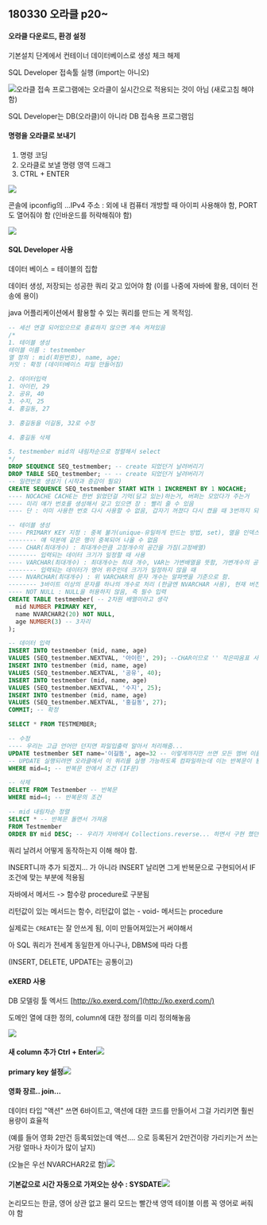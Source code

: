 ## 180330 오라클 p20~

#### 오라클 다운로드, 환경 설정

기본설치 단계에서 컨테이너 데이터베이스로 생성 체크 해제

SQL Developer 접속툴 실행 \(import는 아니오\)

![](/assets/18033001import.png)오라클 접속 프로그램에는 오라클이 실시간으로 적용되는 것이 아님 \(새로고침 해야 함\)

SQL Developer는 DB\(오라클\)이 아니라 DB 접속용 프로그램임

#### 명령을 오라클로 보내기

1. 명령 코딩
2. 오라클로 보낼 명령 영역 드래그 
3. CTRL + ENTER

![](/assets/08033002import.png)

콘솔에 ipconfig의 ...IPv4 주소 : 외에 내 컴퓨터 개방할 때 아이피 사용해야 함, PORT도 열어줘야 함 \(인바운드를 허락해줘야 함\)

![](/assets/18033003import.png)



#### SQL Developer 사용

데이터 베이스 = 테이블의 집합

데이터 생성, 저장되는 성공한 쿼리 갖고 있어야 함 \(이를 나중에 자바에 활용, 데이터 전송에 용이\)

java 어플리케이션에서 활용할 수 있는 쿼리를 만드는 게 목적임.

```sql
-- 세선 연결 되어있으므로 종료하지 않으면 계속 켜져있음
/*
1. 테이블 생성
테이블 이름 : testmember
열 정의 : mid(회원번호), name, age;
커밋 : 확정 (데이터베이스 파일 만들어짐)

2. 데이터입력
1. 아이린, 29
2. 공유, 40
3. 수지, 25
4. 홍길동, 27

3. 홍길동을 이길동, 32로 수정

4. 홍길동 삭제

5. testmember mid의 내림차순으로 정렬해서 select
*/
DROP SEQUENCE SEQ_testmember; -- create 되었던거 날려버리기
DROP TABLE SEQ_testmember; -- -- create 되었던거 날려버리기
-- 일련번호 생성기 (시작과 증감이 필요)
CREATE SEQUENCE SEQ_testmember START WITH 1 INCREMENT BY 1 NOCACHE;
---- NOCACHE CACHE는 한번 읽었던걸 기억(담고 있는)하는거, 버퍼는 모았다가 주는거
---- 미리 얘가 번호를 생성해서 갖고 있으면 장 : 빨리 줄 수 있음
---- 단 : 이미 사용한 번호 다시 사용할 수 없음, 갑자기 꺼졌다 다시 켰을 때 3번까지 되었다 갑자기 7번 되고...(따라서 끌 때 캐시가 없어지도록 )

-- 테이블 생성
---- PRIMARY KEY 지정 : 중복 불가(unique-유일하게 만드는 방법, set), 열을 인덱스화함(빠른 조회, 정확도(고유한 번호(ex. 동명이인같은 상황 피함))를 위해 정렬
-------- 얘 덕분에 같은 행이 중복되어 나올 수 없음
---- CHAR(최대개수) : 최대개수만큼 고정개수의 공간을 가짐(고정배열)
-------- 입력되는 데이터 크기가 일정할 때 사용 
---- VARCHAR(최대개수) : 최대개수는 최대 개수, VAR는 가변배열을 뜻함, 가변개수의 공간을 가짐
-------- 입력되는 데이터가 영어 위주인데 크기가 일정하지 않을 때
---- NVARCHAR(최대개수) : 위 VARCHAR의 문자 개수는 알파벳을 기준으로 함.
-------- 3바이트 이상의 문자를 하나의 개수로 처리 (한글엔 NVARCHAR 사용), 현재 버전은 NVARCHAR2 사용
---- NOT NULL : NULL을 허용하지 않음, 즉 필수 입력
CREATE TABLE testmember( -- 2차원 배열이라고 생각
  mid NUMBER PRIMARY KEY,
  name NVARCHAR2(20) NOT NULL, 
  age NUMBER(3) -- 3자리
);

-- 데이터 입력
INSERT INTO testmember (mid, name, age) 
VALUES (SEQ_testmember.NEXTVAL, '아이린', 29); --CHAR이므로 '' 작은따옴표 사용
INSERT INTO testmember (mid, name, age) 
VALUES (SEQ_testmember.NEXTVAL, '공유', 40);
INSERT INTO testmember (mid, name, age) 
VALUES (SEQ_testmember.NEXTVAL, '수지', 25);
INSERT INTO testmember (mid, name, age) 
VALUES (SEQ_testmember.NEXTVAL, '홍길동', 27);
COMMIT; -- 확정

SELECT * FROM TESTMEMBER;

-- 수정
---- 우리는 고급 언어만 던지면 파일입출력 알아서 처리해줌... 
UPDATE testmember SET name='이길동', age=32 -- 이렇게까지만 쓰면 모든 멤버 이름 이길동으로 바뀜, 반복문내에서 '무엇'을 바꾸는지 조건이 없으므로.
-- UPDATE 실행되려면 오라클에서 이 쿼리를 실행 가능하도록 컴파일하는데 이는 반복문이 됨
WHERE mid=4; -- 반복문 안에서 조건 (IF문)

-- 삭제
DELETE FROM Testmember -- 반복문
WHERE mid=4; -- 반복문의 조건

-- mid 내림차순 정렬
SELECT * -- 반복문 돌면서 가져옴
FROM Testmember
ORDER BY mid DESC; -- 우리가 자바에서 Collections.reverse... 하면서 구현 했던것 오라클이 알아서 해줌
```

쿼리 날려서 어떻게 동작하는지 이해 해야 함.

INSERT니까 추가 되겠지... 가 아니라 INSERT 날리면 그게 반복문으로 구현되어서 IF 조건에 맞는 부분에 적용됨

자바에서 메서드 -&gt; 함수랑 procedure로 구분됨

리턴값이 있는 메서드는 함수, 리턴값이 없는 - void- 메서드는 procedure

실제로는 `CREATE`는 잘 안쓰게 됨, 이미 만들어져있는거 써야해서

아 SQL 쿼리가 전세계 동일한게 아니구나, DBMS에 따라 다름

\(INSERT, DELETE, UPDATE는 공통이고\)



#### eXERD 사용

DB 모델링 툴 엑서드 [http://ko.exerd.com/](http://ko.exerd.com/)

도메인 열에 대한 정의, column에 대한 정의를 미리 정의해놓음

![](/assets/18033006import.png)

#### 새 column 추가 Ctrl + Enter![](/assets/18033005import.png)

#### primary key  설정![](/assets/18033004import.png)

#### 영화 장르.. join... 

데이터 타입 "액션" 쓰면 6바이트고, 액션에 대한 코드를 만들어서 그걸 가리키면 훨씬 용량이 효율적

\(예를 들어 영화 2만건 등록되었는데 액션.... 으로 등록된거 2만건이랑 가리키는거 쓰는거랑 얼마나 차이가 많이 날지\)

\(오늘은 우선 NVARCHAR2로 함\)![](/assets/1803308import.png)

#### 기본값으로 시간 자동으로 가져오는 상수 : SYSDATE![](/assets/18033007import.png)

논리모드는 한글, 영어 상관 없고 물리 모드는 빨간색 영역 테이블 이름 꼭 영어로 써줘야 함





